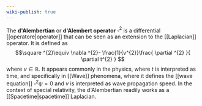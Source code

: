 ```yaml
---
wiki-publish: true
---
```

The **d'Alembertian** or **d'Alembert operator** $\square ^{2}$ is a differential [[operatore|operator]] that can be seen as an extension to the [[Laplacian]] operator. It is defined as
$$\square ^{2}\equiv \nabla ^{2}- \frac{1}{v^{2}}\frac{ \partial ^{2} }{ \partial t^{2} } $$
where $v\in \mathbb{R}$. It appears commonly in the physics, where $t$ is interpreted as time, and specifically in [[Wave]] phenomena, where it defines the [[wave equation]] $\square ^{2}\psi=0$ and $v$ is interpreted as wave propagation speed. In the context of special relativity, the d'Alembertian readily works as a [[Spacetime|spacetime]] Laplacian.